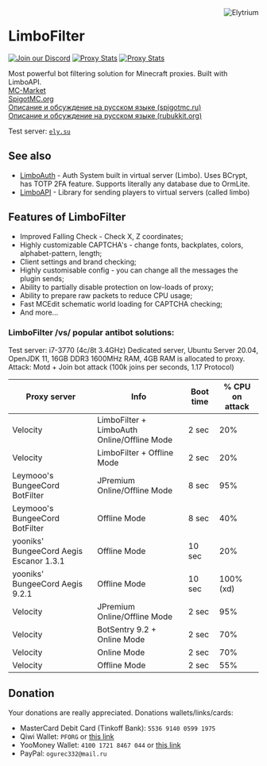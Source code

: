 <img src="https://elytrium.net/src/img/elytrium.webp" alt="Elytrium" align="right">

# LimboFilter

[![Join our Discord](https://img.shields.io/discord/775778822334709780.svg?logo=discord&label=Discord)](https://ely.su/discord)
[![Proxy Stats](https://img.shields.io/bstats/servers/13699?logo=minecraft&label=Servers)](https://bstats.org/plugin/velocity/LimboFilter/13699)
[![Proxy Stats](https://img.shields.io/bstats/players/13699?logo=minecraft&label=Players)](https://bstats.org/plugin/velocity/LimboFilter/13699)

Most powerful bot filtering solution for Minecraft proxies. Built with LimboAPI. \
[MC-Market](https://www.mc-market.org/resources/21097/) \
[SpigotMC.org](https://www.spigotmc.org/resources/limboapi-limboauth-limbofilter.95748/) \
[Описание и обсуждение на русском языке (spigotmc.ru)](https://spigotmc.ru/resources/limboapi-limboauth-limbofilter-virtualnye-servera-dlja-velocity.715/) \
[Описание и обсуждение на русском языке (rubukkit.org)](http://rubukkit.org/threads/limboapi-limboauth-limbofilter-virtualnye-servera-dlja-velocity.177904/)

Test server: [``ely.su``](https://hotmc.ru/minecraft-server-203216)

## See also

- [LimboAuth](https://github.com/Elytrium/LimboAuth) - Auth System built in virtual server (Limbo). Uses BCrypt, has TOTP 2FA feature. Supports literally any database due to OrmLite.
- [LimboAPI](https://github.com/Elytrium/LimboAPI) - Library for sending players to virtual servers (called limbo)

## Features of LimboFilter

- Improved Falling Check - Check X, Z coordinates;
- Highly customizable CAPTCHA's - change fonts, backplates, colors, alphabet-pattern, length;
- Client settings and brand checking;
- Highly customisable config - you can change all the messages the plugin sends;
- Ability to partially disable protection on low-loads of proxy;
- Ability to prepare raw packets to reduce CPU usage;
- Fast MCEdit schematic world loading for CAPTCHA checking;
- And more...

### LimboFilter /vs/ popular antibot solutions:

Test server: i7-3770 (4c/8t 3.4GHz) Dedicated server, Ubuntu Server 20.04, OpenJDK 11, 16GB DDR3 1600MHz RAM, 4GB RAM is allocated to proxy. \
Attack: Motd + Join bot attack (100k joins per seconds, 1.17 Protocol)

| Proxy server                            | Info                                        | Boot time | % CPU on attack |
|-----------------------------------------|---------------------------------------------|-----------|-----------------|
| Velocity                                | LimboFilter + LimboAuth Online/Offline Mode | 2 sec     | 20%             |
| Velocity                                | LimboFilter + Offline Mode                  | 2 sec     | 20%             |
| Leymooo's BungeeCord BotFilter          | JPremium Online/Offline Mode                | 8 sec     | 95%             |
| Leymooo's BungeeCord BotFilter          | Offline Mode                                | 8 sec     | 40%             |
| yooniks' BungeeCord Aegis Escanor 1.3.1 | Offline Mode                                | 10 sec    | 20%             |
| yooniks' BungeeCord Aegis 9.2.1         | Offline Mode                                | 10 sec    | 100% (xd)       |
| Velocity                                | JPremium Online/Offline Mode                | 2 sec     | 95%             |
| Velocity                                | BotSentry 9.2 + Online Mode                 | 2 sec     | 70%             |
| Velocity                                | Online Mode                                 | 2 sec     | 70%             |
| Velocity                                | Offline Mode                                | 2 sec     | 55%             |

## Donation

Your donations are really appreciated. Donations wallets/links/cards:

- MasterCard Debit Card (Tinkoff Bank): ``5536 9140 0599 1975``
- Qiwi Wallet: ``PFORG`` or [this link](https://my.qiwi.com/form/Petr-YSpyiLt9c6)
- YooMoney Wallet: ``4100 1721 8467 044`` or [this link](https://yoomoney.ru/quickpay/shop-widget?writer=seller&targets=Donation&targets-hint=&default-sum=&button-text=11&payment-type-choice=on&mobile-payment-type-choice=on&hint=&successURL=&quickpay=shop&account=410017218467044)
- PayPal: ``ogurec332@mail.ru``
